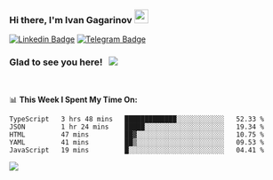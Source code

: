 ### Hi there, I'm Ivan Gagarinov <img src="https://media.giphy.com/media/hvRJCLFzcasrR4ia7z/giphy.gif" width="25px">

[![Linkedin Badge](https://img.shields.io/badge/-LinkedIn-0e76a8?style=flat-square&logo=Linkedin&logoColor=white)](https://linkedin.com/in/ivan-gagarinov-142ba3141/)
[![Telegram Badge](https://img.shields.io/badge/-Telegram-0088cc?style=flat-square&logo=Telegram&logoColor=white)](https://t.me/igagarinov)

### Glad to see you here! &nbsp; ![](https://visitor-badge.glitch.me/badge?page_id=dzencot.dzencot)

</br>

📊 **This Week I Spent My Time On:**
<!--START_SECTION:waka-->
```text
TypeScript   3 hrs 48 mins   █████████████░░░░░░░░░░░░   52.33 % 
JSON         1 hr 24 mins    █████░░░░░░░░░░░░░░░░░░░░   19.34 % 
HTML         47 mins         ██▓░░░░░░░░░░░░░░░░░░░░░░   10.75 % 
YAML         41 mins         ██▒░░░░░░░░░░░░░░░░░░░░░░   09.53 % 
JavaScript   19 mins         █░░░░░░░░░░░░░░░░░░░░░░░░   04.41 % 
```
<!--END_SECTION:waka-->

[![](https://github-readme-stats.vercel.app/api?username=dzencot&theme=gruvbox)](https://github.com/dzencot)
